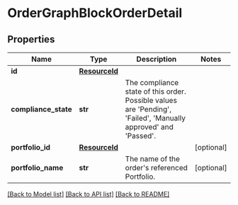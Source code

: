 # OrderGraphBlockOrderDetail


## Properties
Name | Type | Description | Notes
------------ | ------------- | ------------- | -------------
**id** | [**ResourceId**](ResourceId.md) |  | 
**compliance_state** | **str** | The compliance state of this order. Possible values are &#39;Pending&#39;, &#39;Failed&#39;, &#39;Manually approved&#39; and &#39;Passed&#39;. | 
**portfolio_id** | [**ResourceId**](ResourceId.md) |  | [optional] 
**portfolio_name** | **str** | The name of the order&#39;s referenced Portfolio. | [optional] 

[[Back to Model list]](../README.md#documentation-for-models) [[Back to API list]](../README.md#documentation-for-api-endpoints) [[Back to README]](../README.md)


